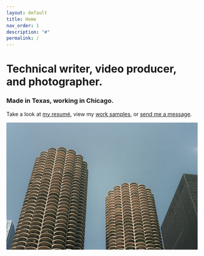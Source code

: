 ```yaml
---
layout: default
title: Home
nav_order: 1
description: "#"
permalink: /
---
```

# Technical writer, video producer, and photographer.


### Made in Texas, working in Chicago. 


Take a look at [my resumé](resume), view my [work samples](documentation), or [send me a message](mailto:sclayallen@gmail.com).

![Marina City, in Chicago, IL.](marina_city.jpg)